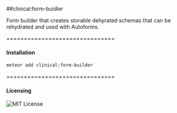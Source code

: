 ##clinical:form-buidler

Form builder that creates storable dehyrated schemas that can be rehydrated and used with Autoforms.


===============================
#### Installation  

````bash
meteor add clinical:form-builder
````


===============================
#### Licensing  

![MIT License](https://img.shields.io/badge/license-MIT-blue.svg)
